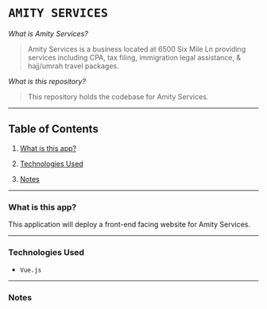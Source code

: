 # `AMITY SERVICES`

  

*What is Amity Services?*

> Amity Services is a business located at 6500 Six Mile Ln providing services including CPA, tax filing, immigration legal assistance, & hajj/umrah travel packages.

  

*What is this repository?*

> This repository holds the codebase for Amity Services.

  

<hr>

  

## Table of Contents

  

1. [What is this app?](#id-section1)

2. [Technologies Used](#id-section2)

3. [Notes](#id-section3)

  

<hr>

  

<div  id='id-section1'/>

  

### What is this app?

  

This application will deploy a front-end facing website for Amity Services.

  

<hr>

  

<div  id='id-section2'  />

  

### Technologies Used

  

*  `Vue.js`

  

<hr>

  

<div  id='id-section3'  />

  

### Notes